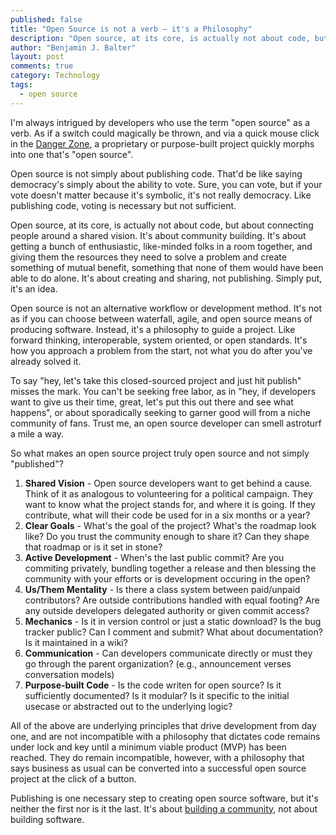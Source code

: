 ```yaml
---
published: false
title: "Open Source is not a verb — it's a Philosophy"
description: "Open source, at its core, is actually not about code, but about connecting people around a shared vision."
author: "Benjamin J. Balter"
layout: post
comments: true
category: Technology
tags:
  - open source
---
```


I'm always intrigued by developers who use the term "open source" as a verb. As if a switch could magically be thrown, and via a quick mouse click in the [Danger Zone](http://www.youtube.com/watch?v=V8rZWw9HE7o), a proprietary or purpose-built project quickly morphs into one that's "open source".

Open source is not simply about publishing code. That'd be like saying democracy's simply about the ability to vote. Sure, you can vote, but if your vote doesn't matter because it's symbolic, it's not really democracy. Like publishing code, voting is necessary but not sufficient.

Open source, at its core, is actually not about code, but about connecting people around a shared vision. It's about community building. It's about getting a bunch of enthusiastic, like-minded folks in a room together, and giving them the resources they need to solve a problem and create something of mutual benefit, something that none of them would have been able to do alone. It's about creating and sharing, not publishing. Simply put, it's an idea.

Open source is not an alternative workflow or development method. It's not as if you can choose between waterfall, agile, and open source means of producing software. Instead, it's a philosophy to guide a project. Like forward thinking, interoperable, system oriented, or open standards. It's how you approach a problem from the start, not what you do after you've already solved it.

To say "hey, let's take this closed-sourced project and just hit publish" misses the mark. You can't be seeking free labor, as in "hey, if developers want to give us their time, great, let's put this out there and see what happens", or about sporadically seeking to garner good will from a niche community of fans. Trust me, an open source developer can smell astroturf a mile a way. 

So what makes an open source project truly open source and not simply "published"?

1. **Shared Vision** - Open source developers want to get behind a cause. Think of it as analogous to volunteering for a political campaign. They want to know what the project stands for, and where it is going. If they contribute, what will their code be used for in a six months or a year?
2. **Clear Goals** - What's the goal of the project? What's the roadmap look like? Do you trust the community enough to share it? Can they shape that roadmap or is it set in stone?
3. **Active Development** - When's the last public commit? Are you commiting privately, bundling together a release and then blessing the community with your efforts or is development occuring in the open?
4. **Us/Them Mentality** - Is there a class system between paid/unpaid contributors? Are outside contributions handled with equal footing? Are any outside developers delegated authority or given commit access?
5. **Mechanics** - Is it in version control or just a static download? Is the bug tracker public? Can I comment and submit? What about documentation? Is it maintained in a wiki?
6. **Communication** - Can developers communicate directly or must they go through the parent organization? (e.g., announcement verses conversation models)
7. **Purpose-built Code** - Is the code writen for open source? Is it sufficiently documented? Is it modular? Is it specific to the initial usecase or abstracted out to the underlying logic?

All of the above are underlying principles that drive development from day one, and are not incompatible with a philosophy that dictates code remains under lock and key until a minimum viable product (MVP) has been reached. They do remain incompatible, however, with a philosophy that says business as usual can be converted into a successful open source project at the click of a button. 

Publishing is one necessary step to creating open source software, but it's neither the first nor is it the last. It's about [building a community](http://ben.balter.com/open-source-for-government/#open_source_community_building), not about building software.